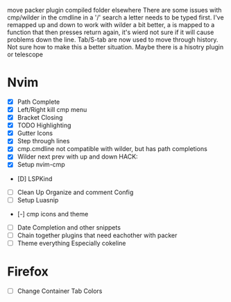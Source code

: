 move packer plugin compiled folder elsewhere
There are some issues with cmp/wilder in the cmdline in a '/' search a letter needs to be typed first. I've remapped up and down to work with wilder a bit better, a <CR> is mapped to a function that then presses return again, it's wierd not sure if it will cause problems down the line. Tab/S-tab are now used to move through history. Not sure how to make this a better situation. Maybe there is a hisotry plugin or telescope

# Nvim
- [X] Path Complete
- [X] Left/Right kill cmp menu
- [X] Bracket Closing
- [X] TODO Highlighting
- [X] Gutter Icons
- [X] Step through lines
- [X] cmp.cmdline not compatible with wilder, but has path completions
- [X] Wilder next prev with up and down HACK:
- [X] Setup nvim-cmp
- [D] LSPKind
- [ ] Clean Up Organize and comment Config
- [ ] Setup Luasnip
- [-] cmp icons and theme
- [ ] Date Completion and other snippets
- [ ] Chain together plugins that need eachother with packer
- [ ] Theme everything Especially cokeline

# Firefox
- [ ] Change Container Tab Colors

